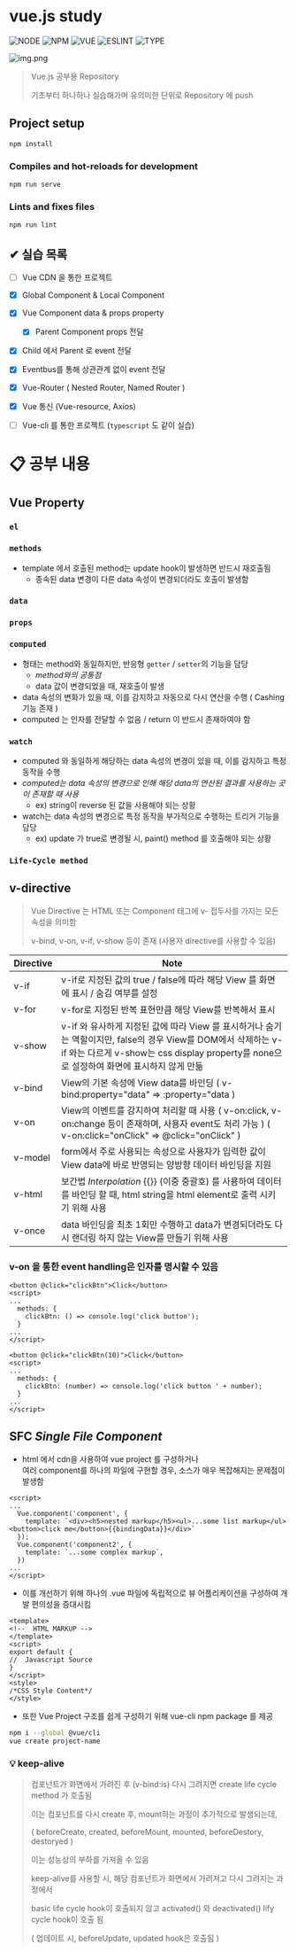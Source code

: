 # vue.js study

![NODE][node-url]
![NPM][npm-url]
![VUE][vue-url]
![ESLINT][eslint-url]
![TYPE][typescript-url]

![img.png](img.png)

> Vue.js 공부용 Repository
> 
> 기초부터 하나하나 실습해가며 유의미한 단위로 Repository 에 push

## Project setup
```
npm install
```

### Compiles and hot-reloads for development
```
npm run serve
```

### Lints and fixes files
```
npm run lint
```

## ✔ 실습 목록

- [ ] Vue CDN 을 통한 프로젝트
- [x] Global Component & Local Component
- [x] Vue Component data & props property
  - [x] Parent Component props 전달
- [x] Child 에서 Parent 로 event 전달
- [x] Eventbus를 통해 상관관계 없이 event 전달 
- [x] Vue-Router ( Nested Router, Named Router )
- [x] Vue 통신 (Vue-resource, Axios)

- [ ] Vue-cli 를 통한 프로젝트 (`typescript` 도 같이 실습)

# 📋 공부 내용

## Vue Property

### `el`

### `methods`

- template 에서 호출된 method는 update hook이 발생하면 반드시 재호출됨
  - 종속된 data 변경이 다른 data 속성이 변경되더라도 호출이 발생함

### `data`

### `props`

### `computed`

- 형태는 method와 동일하지만, 반응형 `getter` / `setter`의 기능을 담당
  - _method와의 공통점_
  - data 값이 변경되었을 때, 재호출이 발생
- data 속성의 변화가 있을 때, 이를 감지하고 자동으로 다시 연산을 수행 ( Cashing 기능 존재 )
- computed 는 인자를 전달할 수 없음 / return 이 반드시 존재하여야 함

### `watch`

- computed 와 동일하게 해당하는 data 속성의 변경이 있을 때, 이를 감지하고 특정 동작을 수행
- _computed는 data 속성의 변경으로 인해 해당 data의 연산된 결과를 사용하는 곳이 존재할 때 사용_
  - ex) string이 reverse 된 값을 사용해야 되는 상황
- watch는 data 속성의 변경으로 특정 동작을 부가적으로 수행하는 트리거 기능을 담당
  - ex) update 가 true로 변경될 시, paint() method 를 호출해야 되는 상황 

### `Life-Cycle method`


## v-directive

> Vue Directive 는 HTML 또는 Component 태그에 v- 접두사를 가지는 모든 속성을 의미함
> 
> v-bind, v-on, v-if, v-show 등이 존재 (사용자 directive를 사용할 수 있음)

| Directive | Note                                                                                                                                          |
|-----------|-----------------------------------------------------------------------------------------------------------------------------------------------|
| v-if      | v-if로 지정된 값의 true / false에 따라 해당 View 를 화면에 표시 / 숨김 여부를 설정                                                                                    |
| v-for     | v-for로 지정된 반복 표현만큼 해당 View를 반복해서 표시                                                                                                           |
| v-show    | v-if 와 유사하게 지정된 값에 따라 View 를 표시하거나 숨기는 역할이지만, false의 경우 View를 DOM에서 삭제하는 v-if 와는 다르게 v-show는 css display property를 none으로 설정하여 화면에 표시하지 않게 만듦 |
| v-bind    | View의 기본 속성에 View data를 바인딩 ( v-bind:property="data" => :property="data )                                                                     |
| v-on      | View의 이벤트를 감지하여 처리할 때 사용 ( v-on:click, v-on:change 등이 존재하며, 사용자 event도 처리 가능 ) ( v-on:click="onClick" => @click="onClick" )                   |
| v-model   | form에서 주로 사용되는 속성으로 사용자가 입력한 값이 View data에 바로 반영되는 양방향 데이터 바인딩을 지원                                                                            |
| v-html    | 보간법 *Interpolation* {{}} (이중 중괄호) 를 사용하여 데이터를 바인딩 할 때, html string을 html element로 출력 시키기 위해 사용                                                |
| v-once | data 바인딩을 최초 1회만 수행하고 data가 변경되더라도 다시 랜더링 하지 않는 View를 만들기 위해 사용                                                                               |

### v-on 을 통한 event handling은 인자를 명시할 수 있음

```vue
<button @click="clickBtn">Click</button>
<script>
...
  methods: {
    clickBtn: () => console.log('click button');
  }
...
</script>
```

```vue
<button @click="clickBtn(10)">Click</button>
<script>
...
  methods: {
    clickBtn: (number) => console.log('click button ' + number);
  }
...
</script>
```

## SFC *Single File Component*

- html 에서 cdn을 사용하여 vue project 를 구성하거나 <br/>여러 component를 하나의 파일에 구현할 경우, 소스가 매우 복잡해지는 문제점이 발생함

```vue
<script>
...
  Vue.component('component', {
    template: `<div><h5>nested markup</h5><ul>...some list markup</ul><button>click me</button>{{bindingData}}</div>`
  });
  Vue.component('component2', {
    template: `...some complex markup`,
  })
...
</script>
```

- 이를 개선하기 위해 하나의 .vue 파일에 독립적으로 뷰 어플리케이션을 구성하여 개발 편의성을 증대시킴

```vue
<template>
<!--  HTML MARKUP -->
</template>
<script>
export default {
//  Javascript Source
}
</script>
<style>
/*CSS Style Content*/
</style>
```

- 또한 Vue Project 구조를 쉽게 구성하기 위해 vue-cli npm package 를 제공
```bash
npm i --global @vue/cli
vue create project-name
```

### 💡 keep-alive

> 컴포넌트가 화면에서 가려진 후 (v-bind:is) 다시 그려지면 create life cycle method 가 호출됨
> 
> 이는 컴포넌트를 다시 create 후, mount하는 과정이 추가적으로 발생되는데,
> 
> ( beforeCreate, created, beforeMount, mounted, beforeDestory, destoryed )
> 
> 이는 성능상의 부하를 가져올 수 있음
> 
> keep-alive를 사용할 시, 해당 컴포넌트가 화면에서 가려져고 다시 그려지는 과정에서
> 
> basic life cycle hook이 호출되지 않고 activated() 와 deactivated() lify cycle hook이 호출 됨
> 
> ( 업데이트 시, beforeUpdate, updated hook은 호출됨 )


[node-url]: https://shields.io/badge/node-v16.13.1-blue?style=for-the-badge
[npm-url]: https://shields.io/badge/npm-8.1.2-BLUE?style=for-the-badge
[vue-url]: https://shields.io/badge/vue.js-v3-blue?style=for-the-badge
[eslint-url]: https://shields.io/badge/eslint-v7.32.0-orange?style=for-the-badge
[typescript-url]: https://shields.io/badge/typescript-4.5.5-orange?style=for-the-badge